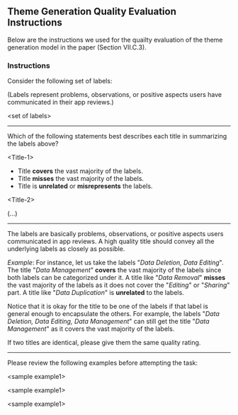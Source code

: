## Theme Generation Quality Evaluation Instructions

Below are the instructions we used for the quailty evaluation of the theme
generation model in the paper (Section VII.C.3).


### Instructions

Consider the following set of labels:

(Labels represent problems, observations, or positive aspects users have
communicated in their app reviews.)

\<set of labels\>
 
---

Which of the following statements best describes each title in summarizing the
labels above?


\<Title-1\>

- Title **covers** the vast majority of the labels.
- Title **misses** the vast majority of the labels.
- Title is **unrelated** or **misrepresents** the
labels.

\<Title-2\>

(...)

---

The labels are basically problems, observations, or positive aspects users
communicated in app reviews. A high quality title should convey all the
underlying labels as closely as possible. 


*Example*: For instance, let us take the labels "*Data Deletion, Data Editing*".
The title "*Data Management*" **covers** the vast majority of the labels since
both labels can be categorized under it. A title like "*Data Removal*"
**misses** the vast majority of the labels as it does not cover the "*Editing*"
or "*Sharing*" part. A title like "*Data Duplication*" is **unrelated** to the
labels.


Notice that it is okay for the title to be one of the labels if that label is
general enough to encapsulate the others. For example, the labels "*Data
Deletion, Data Editing, Data Management*" can still get the title "*Data
Management*" as it covers the vast majority of the labels.

If two titles are identical, please give them the same quality rating. 

---

Please review the following examples before attempting the task: 

\<sample example1\>

\<sample example1\>

\<sample example1\>
